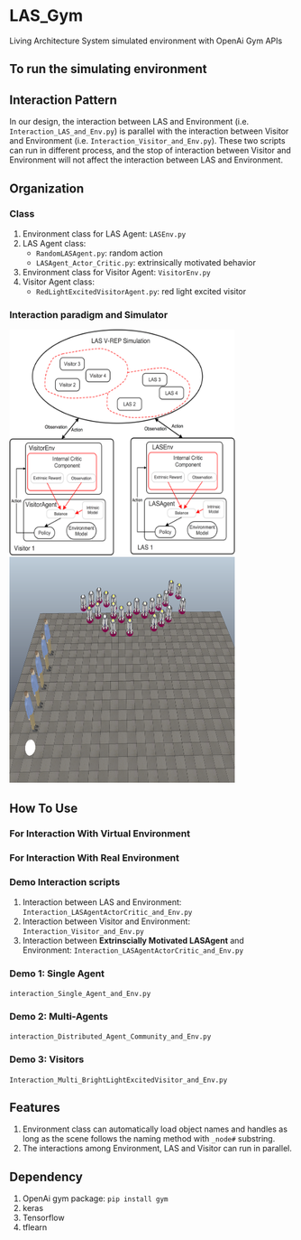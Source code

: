 # LAS_Gym
Living Architecture System simulated environment with OpenAi Gym APIs

## To run the simulating environment


## Interaction Pattern
In our design, the interaction between LAS and Environment (i.e. `Interaction_LAS_and_Env.py`) is parallel with the interaction between Visitor and Environment (i.e. `Interaction_Visitor_and_Env.py`). These two scripts can run in different process, and the stop of interaction between Visitor and Environment will not affect the interaction between LAS and Environment.

## Organization

   
### Class
   1. Environment class for LAS Agent: `LASEnv.py`
   2. LAS Agent class: 
      * `RandomLASAgent.py`: random action
      * `LASAgent_Actor_Critic.py`: extrinsically motivated behavior
   3. Environment class for Visitor Agent: `VisitorEnv.py`
   4. Visitor Agent class: 
      * `RedLightExcitedVisitorAgent.py`: red light excited visitor
### Interaction paradigm and Simulator

<img src="https://github.com/UWaterloo-ASL/LAS_Gym/blob/master/InitialDesignIdeas/DesignFigures/WholePacture_Distributed_IntrinsicMotivation.png" width="400" height="400" />       <img src="https://github.com/UWaterloo-ASL/LAS_Gym/blob/master/InitialDesignIdeas/DesignFigures/ROM_Simulation_Scene.png" width="400" height="400" /> 

## How To Use
### For Interaction With Virtual Environment

### For Interaction With Real Environment

### Demo Interaction scripts
   1. Interaction between LAS and Environment: `Interaction_LASAgentActorCritic_and_Env.py`
   2. Interaction between Visitor and Environment: `Interaction_Visitor_and_Env.py`
   3. Interaction between **Extrinscially Motivated LASAgent** and Environment: `Interaction_LASAgentActorCritic_and_Env.py`
### Demo 1: Single Agent
   `interaction_Single_Agent_and_Env.py`
### Demo 2: Multi-Agents
   `interaction_Distributed_Agent_Community_and_Env.py`
### Demo 3: Visitors
   `Interaction_Multi_BrightLightExcitedVisitor_and_Env.py`

## Features
  1. Environment class can automatically load object names and handles as long as the scene follows the naming method with `_node#` substring.
  2. The interactions among Environment, LAS and Visitor can run in parallel.

## Dependency
   1. OpenAi gym package: `pip install gym`
   2. keras
   3. Tensorflow
   4. tflearn
